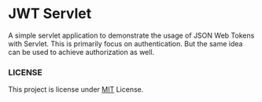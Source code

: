 # JWT Servlet

A simple servlet application to demonstrate the usage of JSON Web Tokens with Servlet.
This is primarily focus on authentication. But the same idea can be used to achieve authorization as well.

### LICENSE

This project is license under [MIT](LICENSE) License. 
